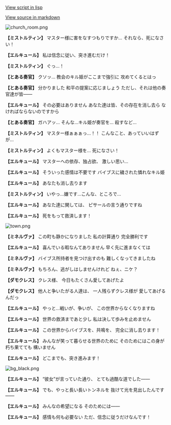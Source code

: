 [View script in lisp](../scripts/110150550.txt)

[View source in markdown](110150550.md)

![church_room.png](../images/backgrounds/church_room.png)

**【ミストルティン】**
マスター様に害をなすつもりですか…
それなら、死になさい！

**【エルキュール】**
私は信念に従い、突き進むだけ！

**【ミストルティン】**
ぐっ…！

**【とある奏官】**
クソッ…
教会のキル姫がここまで強引に
攻めてくるとはっ

**【とある奏官】**
分かりました
和平の提案に応じましょう
ただし、それは他の奏官達が皆――

**【エルキュール】**
その必要はありません
あなた達は皆、その存在を消し去ら
なければならないのですから

**【とある奏官】**
ガハアッ…
そんな…キル姫が奏官を…
殺すなど…

**【ミストルティン】**
マスター様ぁぁぁっ…！！
こんなこと、あっていいはずが…

**【ミストルティン】**
よくもマスター様を…
死になさい！

**【エルキュール】**
マスターへの依存、独占欲、
激しい思い…

**【エルキュール】**
そういった感情は不要です
バイブスに穢された憐れなキル姫

**【エルキュール】**
あなたも消し去ります

**【ミストルティン】**
いやっ…嫌です…こんな、ところで…

**【エルキュール】**
あなた達に関しては、
ピサールの言う通りですね

**【エルキュール】**
死をもって救済します！

![town.png](../images/backgrounds/town.png)

**【ミネルヴァ】**
この町も静かになりました
私の計算通り
完全勝利です

**【エルキュール】**
喜んでいる暇なんてありません
早く先に進まなくては

**【ミネルヴァ】**
バイブス所持者を見つけ出すのも
難しくなってきましたね

**【ミネルヴァ】**
もちろん、逃がしはしませんけれど
ねぇ、ニケ？

**【ダモクレス】**
クレス様、
今日もたくさん愛してあげたよ

**【ダモクレス】**
他人と争いたがる人達は、
一人残らずクレス様が
愛してあげるんだっ

**【エルキュール】**
やっと…戦いが、争いが、
この世界からなくなりますね

**【エルキュール】**
世界の救済まであと少し
私は決して歩みを止めません

**【エルキュール】**
この世界からバイブスを、共鳴を、
完全に消し去ります！

**【エルキュール】**
みんなが笑って暮らせる世界のために
そのためにはこの身が朽ち果てても
構いません

**【エルキュール】**
どこまでも、突き進みます！

![bg_black.png](../images/backgrounds/bg_black.png)

**【エルキュール】**
“彼女”が言っていた通り、
とても過酷な道でした――

**【エルキュール】**
でも、やっと長い長いトンネルを
抜けて光を見出したんです――

**【エルキュール】**
みんなの希望になる
そのためには――

**【エルキュール】**
感情も何も必要ない
ただ、信念に従うだけなんです！